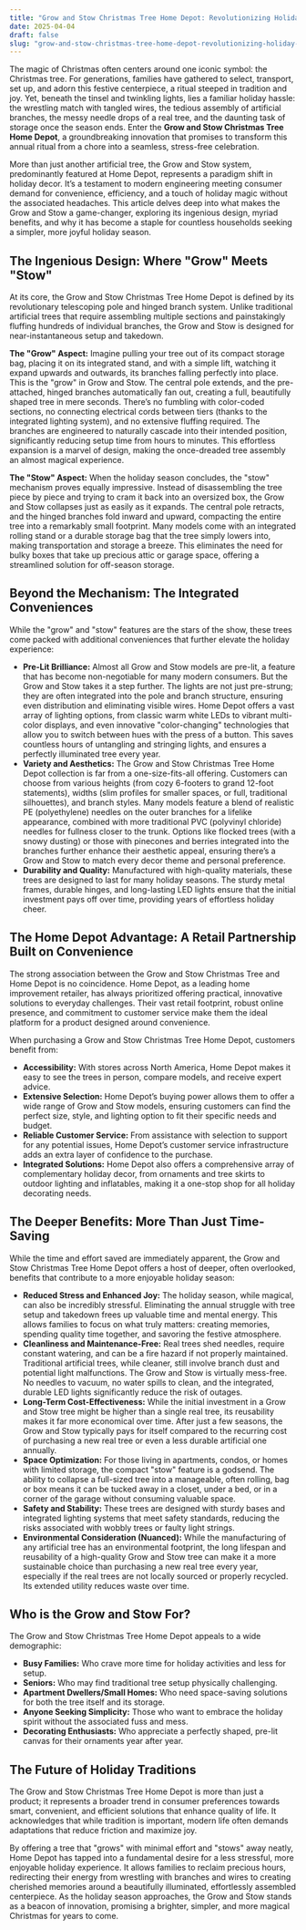 ```yaml
---
title: "Grow and Stow Christmas Tree Home Depot: Revolutionizing Holiday Decor with Unmatched Convenience"
date: 2025-04-04
draft: false
slug: "grow-and-stow-christmas-tree-home-depot-revolutionizing-holiday-decor-with-unmatched-convenience" 
---
```


The magic of Christmas often centers around one iconic symbol: the Christmas tree. For generations, families have gathered to select, transport, set up, and adorn this festive centerpiece, a ritual steeped in tradition and joy. Yet, beneath the tinsel and twinkling lights, lies a familiar holiday hassle: the wrestling match with tangled wires, the tedious assembly of artificial branches, the messy needle drops of a real tree, and the daunting task of storage once the season ends. Enter the **Grow and Stow Christmas Tree Home Depot**, a groundbreaking innovation that promises to transform this annual ritual from a chore into a seamless, stress-free celebration.

More than just another artificial tree, the Grow and Stow system, predominantly featured at Home Depot, represents a paradigm shift in holiday decor. It’s a testament to modern engineering meeting consumer demand for convenience, efficiency, and a touch of holiday magic without the associated headaches. This article delves deep into what makes the Grow and Stow a game-changer, exploring its ingenious design, myriad benefits, and why it has become a staple for countless households seeking a simpler, more joyful holiday season.

The Ingenious Design: Where "Grow" Meets "Stow"
-----------------------------------------------

At its core, the Grow and Stow Christmas Tree Home Depot is defined by its revolutionary telescoping pole and hinged branch system. Unlike traditional artificial trees that require assembling multiple sections and painstakingly fluffing hundreds of individual branches, the Grow and Stow is designed for near-instantaneous setup and takedown.

**The "Grow" Aspect:** Imagine pulling your tree out of its compact storage bag, placing it on its integrated stand, and with a simple lift, watching it expand upwards and outwards, its branches falling perfectly into place. This is the "grow" in Grow and Stow. The central pole extends, and the pre-attached, hinged branches automatically fan out, creating a full, beautifully shaped tree in mere seconds. There’s no fumbling with color-coded sections, no connecting electrical cords between tiers (thanks to the integrated lighting system), and no extensive fluffing required. The branches are engineered to naturally cascade into their intended position, significantly reducing setup time from hours to minutes. This effortless expansion is a marvel of design, making the once-dreaded tree assembly an almost magical experience.

**The "Stow" Aspect:** When the holiday season concludes, the "stow" mechanism proves equally impressive. Instead of disassembling the tree piece by piece and trying to cram it back into an oversized box, the Grow and Stow collapses just as easily as it expands. The central pole retracts, and the hinged branches fold inward and upward, compacting the entire tree into a remarkably small footprint. Many models come with an integrated rolling stand or a durable storage bag that the tree simply lowers into, making transportation and storage a breeze. This eliminates the need for bulky boxes that take up precious attic or garage space, offering a streamlined solution for off-season storage.

Beyond the Mechanism: The Integrated Conveniences
-------------------------------------------------

While the "grow" and "stow" features are the stars of the show, these trees come packed with additional conveniences that further elevate the holiday experience:

* **Pre-Lit Brilliance:** Almost all Grow and Stow models are pre-lit, a feature that has become non-negotiable for many modern consumers. But the Grow and Stow takes it a step further. The lights are not just pre-strung; they are often integrated into the pole and branch structure, ensuring even distribution and eliminating visible wires. Home Depot offers a vast array of lighting options, from classic warm white LEDs to vibrant multi-color displays, and even innovative "color-changing" technologies that allow you to switch between hues with the press of a button. This saves countless hours of untangling and stringing lights, and ensures a perfectly illuminated tree every year.
* **Variety and Aesthetics:** The Grow and Stow Christmas Tree Home Depot collection is far from a one-size-fits-all offering. Customers can choose from various heights (from cozy 6-footers to grand 12-foot statements), widths (slim profiles for smaller spaces, or full, traditional silhouettes), and branch styles. Many models feature a blend of realistic PE (polyethylene) needles on the outer branches for a lifelike appearance, combined with more traditional PVC (polyvinyl chloride) needles for fullness closer to the trunk. Options like flocked trees (with a snowy dusting) or those with pinecones and berries integrated into the branches further enhance their aesthetic appeal, ensuring there’s a Grow and Stow to match every decor theme and personal preference.
* **Durability and Quality:** Manufactured with high-quality materials, these trees are designed to last for many holiday seasons. The sturdy metal frames, durable hinges, and long-lasting LED lights ensure that the initial investment pays off over time, providing years of effortless holiday cheer.

The Home Depot Advantage: A Retail Partnership Built on Convenience
-------------------------------------------------------------------

The strong association between the Grow and Stow Christmas Tree and Home Depot is no coincidence. Home Depot, as a leading home improvement retailer, has always prioritized offering practical, innovative solutions to everyday challenges. Their vast retail footprint, robust online presence, and commitment to customer service make them the ideal platform for a product designed around convenience.

When purchasing a Grow and Stow Christmas Tree Home Depot, customers benefit from:

* **Accessibility:** With stores across North America, Home Depot makes it easy to see the trees in person, compare models, and receive expert advice.
* **Extensive Selection:** Home Depot’s buying power allows them to offer a wide range of Grow and Stow models, ensuring customers can find the perfect size, style, and lighting option to fit their specific needs and budget.
* **Reliable Customer Service:** From assistance with selection to support for any potential issues, Home Depot’s customer service infrastructure adds an extra layer of confidence to the purchase.
* **Integrated Solutions:** Home Depot also offers a comprehensive array of complementary holiday decor, from ornaments and tree skirts to outdoor lighting and inflatables, making it a one-stop shop for all holiday decorating needs.

The Deeper Benefits: More Than Just Time-Saving
-----------------------------------------------

While the time and effort saved are immediately apparent, the Grow and Stow Christmas Tree Home Depot offers a host of deeper, often overlooked, benefits that contribute to a more enjoyable holiday season:

* **Reduced Stress and Enhanced Joy:** The holiday season, while magical, can also be incredibly stressful. Eliminating the annual struggle with tree setup and takedown frees up valuable time and mental energy. This allows families to focus on what truly matters: creating memories, spending quality time together, and savoring the festive atmosphere.
* **Cleanliness and Maintenance-Free:** Real trees shed needles, require constant watering, and can be a fire hazard if not properly maintained. Traditional artificial trees, while cleaner, still involve branch dust and potential light malfunctions. The Grow and Stow is virtually mess-free. No needles to vacuum, no water spills to clean, and the integrated, durable LED lights significantly reduce the risk of outages.
* **Long-Term Cost-Effectiveness:** While the initial investment in a Grow and Stow tree might be higher than a single real tree, its reusability makes it far more economical over time. After just a few seasons, the Grow and Stow typically pays for itself compared to the recurring cost of purchasing a new real tree or even a less durable artificial one annually.
* **Space Optimization:** For those living in apartments, condos, or homes with limited storage, the compact "stow" feature is a godsend. The ability to collapse a full-sized tree into a manageable, often rolling, bag or box means it can be tucked away in a closet, under a bed, or in a corner of the garage without consuming valuable space.
* **Safety and Stability:** These trees are designed with sturdy bases and integrated lighting systems that meet safety standards, reducing the risks associated with wobbly trees or faulty light strings.
* **Environmental Consideration (Nuanced):** While the manufacturing of any artificial tree has an environmental footprint, the long lifespan and reusability of a high-quality Grow and Stow tree can make it a more sustainable choice than purchasing a new real tree every year, especially if the real trees are not locally sourced or properly recycled. Its extended utility reduces waste over time.

Who is the Grow and Stow For?
-----------------------------

The Grow and Stow Christmas Tree Home Depot appeals to a wide demographic:

* **Busy Families:** Who crave more time for holiday activities and less for setup.
* **Seniors:** Who may find traditional tree setup physically challenging.
* **Apartment Dwellers/Small Homes:** Who need space-saving solutions for both the tree itself and its storage.
* **Anyone Seeking Simplicity:** Those who want to embrace the holiday spirit without the associated fuss and mess.
* **Decorating Enthusiasts:** Who appreciate a perfectly shaped, pre-lit canvas for their ornaments year after year.

The Future of Holiday Traditions
--------------------------------

The Grow and Stow Christmas Tree Home Depot is more than just a product; it represents a broader trend in consumer preferences towards smart, convenient, and efficient solutions that enhance quality of life. It acknowledges that while tradition is important, modern life often demands adaptations that reduce friction and maximize joy.

By offering a tree that "grows" with minimal effort and "stows" away neatly, Home Depot has tapped into a fundamental desire for a less stressful, more enjoyable holiday experience. It allows families to reclaim precious hours, redirecting their energy from wrestling with branches and wires to creating cherished memories around a beautifully illuminated, effortlessly assembled centerpiece. As the holiday season approaches, the Grow and Stow stands as a beacon of innovation, promising a brighter, simpler, and more magical Christmas for years to come.